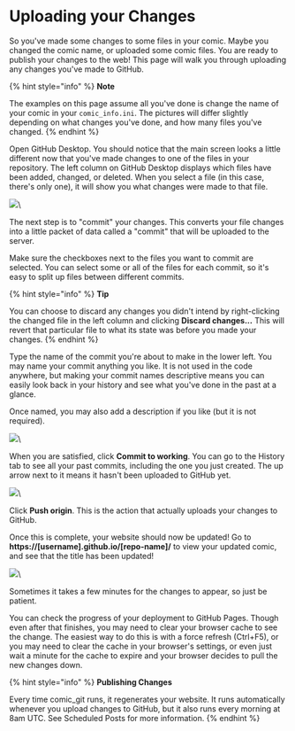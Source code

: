 # Uploading your Changes

So you've made some changes to some files in your comic. Maybe you changed the comic name, or uploaded some comic files. You are ready to publish your changes to the web! This page will walk you through uploading any changes you've made to GitHub.

{% hint style="info" %}
**Note**

The examples on this page assume all you've done is change the name of your comic in your `comic_info.ini`. The pictures will differ slightly depending on what changes you've done, and how many files you've changed.
{% endhint %}

Open GitHub Desktop. You should notice that the main screen looks a little different now that you've made changes to one of the files in your repository. The left column on GitHub Desktop displays which files have been added, changed, or deleted. When you select a file (in this case, there's only one), it will show you what changes were made to that file.

![](https://raw.githubusercontent.com/ryanvilbrandt/comic_git/docs/docs/img/uploading_your_comic/ready_to_commit.png)\


The next step is to "commit" your changes. This converts your file changes into a little packet of data called a "commit" that will be uploaded to the server.

Make sure the checkboxes next to the files you want to commit are selected. You can select some or all of the files for each commit, so it's easy to split up files between different commits.

{% hint style="info" %}
**Tip**

You can choose to discard any changes you didn't intend by right-clicking the changed file in the left column and clicking **Discard changes...** This will revert that particular file to what its state was before you made your changes.
{% endhint %}

Type the name of the commit you're about to make in the lower left. You may name your commit anything you like. It is not used in the code anywhere, but making your commit names descriptive means you can easily look back in your history and see what you've done in the past at a glance.

Once named, you may also add a description if you like (but it is not required).

![](https://raw.githubusercontent.com/ryanvilbrandt/comic_git/docs/docs/img/uploading_your_comic/named_commit.png)\


When you are satisfied, click **Commit to working**. You can go to the History tab to see all your past commits, including the one you just created. The up arrow next to it means it hasn't been uploaded to GitHub yet.

![](https://raw.githubusercontent.com/ryanvilbrandt/comic_git/docs/docs/img/uploading_your_comic/committed.png)\


Click **Push origin**. This is the action that actually uploads your changes to GitHub.

Once this is complete, your website should now be updated! Go to **https://\[username].github.io/\[repo-name]/** to view your updated comic, and see that the title has been updated!

![](https://raw.githubusercontent.com/ryanvilbrandt/comic_git/docs/docs/img/uploading_your_comic/checking_website.png)\


Sometimes it takes a few minutes for the changes to appear, so just be patient.

You can check the progress of your deployment to GitHub Pages. Though even after that finishes, you may need to clear your browser cache to see the change. The easiest way to do this is with a force refresh (Ctrl+F5), or you may need to clear the cache in your browser's settings, or even just wait a minute for the cache to expire and your browser decides to pull the new changes down.

{% hint style="info" %}
**Publishing Changes**

Every time comic\_git runs, it regenerates your website. It runs automatically whenever you upload changes to GitHub, but it also runs every morning at 8am UTC. See Scheduled Posts for more information.
{% endhint %}
